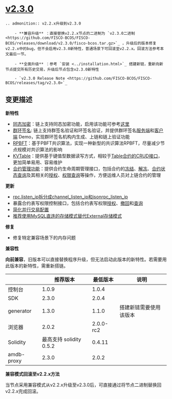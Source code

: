 # [v2.3.0](https://github.com/FISCO-BCOS/FISCO-BCOS/releases/tag/v2.3.0)

```eval_rst
.. admonition:: v2.2.x升级到v2.3.0

    - **兼容升级** ：直接替换v2.2.x节点的二进制为 `v2.3.0二进制 <https://github.com/FISCO-BCOS/FISCO-BCOS/releases/download/v2.3.0/fisco-bcos.tar.gz>`_ ，升级后的版本修复v2.2.x中的bug，但不会启用v2.3.0新特性，普通场景下可回滚至v2.2.x。回滚方法参考本文最后一节。

    - **全面升级** ：参考 `安装 <../installation.html>`_ 搭建新链，重新向新节点提交所有历史交易，升级后节点包含v2.3.0新特性

    - `v2.3.0 Release Note <https://github.com/FISCO-BCOS/FISCO-BCOS/releases/tag/v2.3.0>`_
```

## 变更描述

**新特性**

- [同态加密](../manual/privacy.html#id2)：链上支持同态加密功能，启用该功能可参考[这里](../manual/privacy.html#id12)
- [群环签名](../manual/privacy.html#id7): 链上支持群签名验证和环签名验证，并提供群环签名[服务端](https://github.com/FISCO-BCOS/group-signature-server)和[客户端](https://github.com/FISCO-BCOS/group-signature-client) Demo，实现群环签名机构内生成、上链和链上验证功能
- [RPBFT](../design/consensus/rpbft.md)：基于PBFT共识算法，实现一种新型的共识算法RPBFT，尽量减少节点规模对共识算法的影响
- [KVTable](../manual/smart_contract.html#kvtable)：提供基于键值型数据读写方式，相较于[Table合约的CRUD接口](../manual/smart_contract.html#tablecrud)，更加简单易用、容易维护
- [合约管理功能](../design/features/contract_management.md)：提供合约生命周期管理接口，包括合约的[冻结](../manual/console.html#freezecontract)、[解冻](../manual/console.html#unfreezecontract)、[合约状态查询](../manual/console.html#getcontractstatus)及其相关的[授权](../manual/console.html#grantcontractstatusmanager)、[权限查询](../manual/console.html#listcontractstatusmanager)等操作，方便运维人员对上链合约的管理


**更新**

- [rpc.listen_ip拆分成channel_listen_ip和jsonrpc_listen_ip](../manual/configuration.html#rpc)
- 暴露合约表写权限控制接口，包括合约表写权限[授权](../manual/console.html#grantcontractwritepermission)、[撤回](../manual/console.html#revokecontractwritepermission)和[查询](../manual/console.html#listcontractwritepermission)
- [简化并行交易配置](../manual/configuration.html#id25)
- [推荐使用MySQL直连的存储模式替代External存储模式](../manual/configuration.html#storage)


**修复**

- 修复特定兼容场景下的内存问题

**兼容性**

**向前兼容**，旧版本可以直接替换程序升级，但无法启动此版本的新特性。若需要用此版本的新特性，需重新搭链。

|            | 推荐版本                | 最低版本  | 说明                   |
| ---------- | ----------------------- | --------- | ---------------------- |
| 控制台     | 1.0.9                   | 1.0.4     |                        |
| SDK        | 2.3.0                   | 2.0.4     |                        |
| generator  | 1.3.0                   | 1.1.0     | 搭建新链需要使用该版本 |
| 浏览器     | 2.0.2                   | 2.0.0-rc2 |                        |
| Solidity   | 最高支持 solidity 0.5.2 | 0.4.11    |                        |
| amdb-proxy | 2.3.0                   | 2.0.2     |                        |

**兼容模式回滚至v2.2.x方法**

当节点采用兼容模式从v2.2.x升级至v2.3.0后，可直接通过将节点二进制替换回v2.2.x完成回滚。

